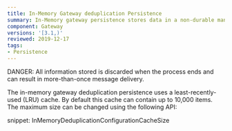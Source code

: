 ```yaml
---
title: In-Memory Gateway deduplication Persistence
summary: In-Memory gateway persistence stores data in a non-durable manner for development-time only
component: Gateway
versions: '[3.1,)'
reviewed: 2019-12-17
tags:
- Persistence
---
```


DANGER: All information stored is discarded when the process ends and can result in more-than-once message delivery.

The in-memory gateway deduplication persistence uses a least-recently-used (LRU) cache. By default this cache can contain up to 10,000 items. The maximum size can be changed using the following API:

snippet: InMemoryDeduplicationConfigurationCacheSize
